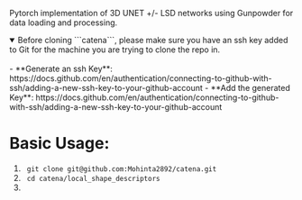 Pytorch implementation of 3D UNET +/- LSD networks using Gunpowder for data loading and processing.

<details open>
<summary>Before cloning ```catena```, please make sure you have an ssh key added to Git for the machine you are trying to clone the repo in.</summary>
<br>
- **Generate an ssh Key**: https://docs.github.com/en/authentication/connecting-to-github-with-ssh/adding-a-new-ssh-key-to-your-github-account
- **Add the generated Key**: https://docs.github.com/en/authentication/connecting-to-github-with-ssh/adding-a-new-ssh-key-to-your-github-account
</details>

 

# Basic Usage:
1. ``` git clone git@github.com:Mohinta2892/catena.git```
2. ``` cd catena/local_shape_descriptors```
3.  

   
